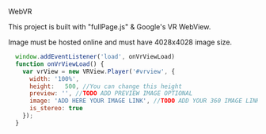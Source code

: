 WebVR

This project is built with "fullPage.js" & Google's VR WebView.

Image must be hosted online and must have 4028x4028 image size.

```javascript
  window.addEventListener('load', onVrViewLoad)
  function onVrViewLoad() {
    var vrView = new VRView.Player('#vrview', {
      width: '100%',
      height:	500, //You can change this height
      preview: '', //TODO ADD PREVIEW IMAGE OPTIONAL
      image: 'ADD HERE YOUR IMAGE LINK', //TODO ADD YOUR 360 IMAGE LINK HERE (4028x4028) IMPORTANT: MAKE SURE YOU UPLOAD YOUR IMAGE FIRST TO IMAGE HOSTING SITES
      is_stereo: true
    });
  }
```
